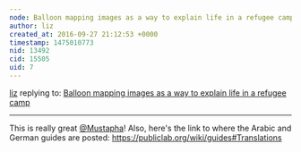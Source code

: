 ```yaml
---
node: Balloon mapping images as a way to explain life in a refugee camp
author: liz
created_at: 2016-09-27 21:12:53 +0000
timestamp: 1475010773
nid: 13492
cid: 15505
uid: 7
---
```




[liz](../profile/liz) replying to: [Balloon mapping images as a way to explain life in a refugee camp](../notes/Mustapha/09-27-2016/balloon-mapping-images-as-a-way-to-explain-life-in-a-refugee-camp)

----
This is really great [@Mustapha](/profile/Mustapha)! Also, here's the link to where the Arabic and German guides are posted: https://publiclab.org/wiki/guides#Translations